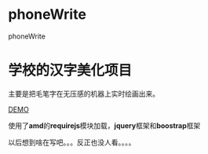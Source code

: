 # phoneWrite
phoneWrite 

# 学校的汉字美化项目

主要是把毛笔字在无压感的机器上实时绘画出来。

[DEMO](www.baidu.com)

使用了**amd**的**requirejs**模块加载，**jquery**框架和**boostrap**框架

以后想到啥在写吧。。。反正也没人看。。。。
